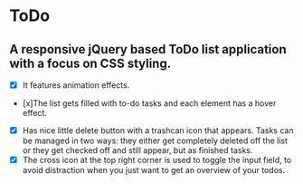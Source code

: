 # ToDo  
##  A responsive jQuery based ToDo list application with a focus on CSS styling.  
 - [x] It features animation effects.
 - [x]The list gets filled with to-do tasks and each element has a hover effect.
 - [x] Has nice little delete button with a trashcan icon that appears. Tasks can be managed in two ways: they either get completely deleted off the list or they get checked off and still appear, but as finished tasks.
 - [x] The cross icon at the top right corner is used to toggle the input field, to avoid distraction when you just want to get an overview of your todos.
